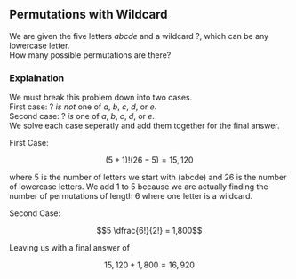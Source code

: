 ## Permutations with Wildcard
We are given the five letters $abcde$ and a wildcard $?$, which can be any lowercase letter.  
How many possible permutations are there?  
### Explaination
We must break this problem down into two cases.  
First case: $?$ *is not* one of $a$, $b$, $c$, $d$, or $e$.  
Second case: $?$ *is* one of $a$, $b$, $c$, $d$, or $e$.  
We solve each case seperatly and add them together for the final answer.  
  
  
First Case:
```math
(5+1)! (26-5) = 15,120
```
where $5$ is the number of letters we start with (abcde) and $26$ is the number of lowercase letters.
 We add $1$ to $5$ because we are actually finding the number of permutations of length $6$ where one letter is a wildcard.  
  
  
Second Case:
```math
5 \dfrac{6!}{2!} = 1,800
```
Leaving us with a final answer of
```math
15,120 + 1,800 = 16,920
```
